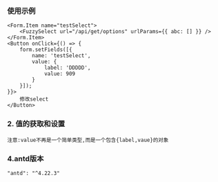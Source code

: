 ### 使用示例 
    <Form.Item name="testSelect">
        <FuzzySelect url="/api/get/options" urlParams={{ abc: [] }} />
    </Form.Item>
    <Button onClick={() => {
        form.setFields([{
            name: 'testSelect',
            value: {
                label: 'DDDDD',
                value: 909
            }
        }]);
    }}>
        修改select
    </Button>

### 2. 值的获取和设置
    注意:value不再是一个简单类型,而是一个包含{label,vaue}的对象

### 4.antd版本
    "antd": "^4.22.3"